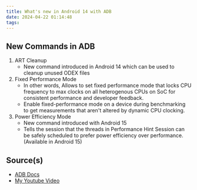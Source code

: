 ```yaml
---
title: What's new in Android 14 with ADB
date: 2024-04-22 01:14:48
tags:
---
```


## New Commands in ADB

<!-- more -->

1. ART Cleanup
    - New command introduced in Android 14 which can be used to cleanup unused ODEX files
2. Fixed Performance Mode
    - In other words, Allows to set fixed performance mode that locks CPU frequency to max clocks on all heterogenous CPUs on SoC for consistent performance and developer feedback.
    - Enable fixed-performance mode on a device during benchmarking to get measurements that aren't altered by dynamic CPU clocking.
3. Power Efficiency Mode
    - New command introduced with Android 15
    - Tells the session that the threads in Performance Hint Session can be safely scheduled to prefer power efficiency over performance. (Available in Android 15)

## Source(s)

- [ADB Docs][def]
- [My Youtube Video][def2]

[def]: https://developer.android.com/games/optimize/adpf
[def2]: https://youtu.be/I5z6kHLsPQg?si=_C09hZJQY0kGn-AL
